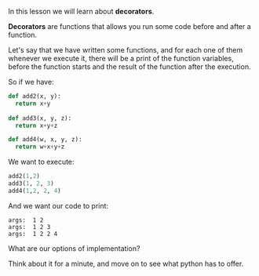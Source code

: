 In this lesson we will learn about **decorators**.

**Decorators** are functions that allows you run some code before and after a function.


Let's say that we have written some functions, and for each one of them whenever we execute it, there will be a print of the function variables, before the function starts and the result of the function after the execution.


So if we have:
```python
def add2(x, y):
  return x+y
  
def add3(x, y, z):
  return x+y+z

def add4(w, x, y, z):
  return w+x+y+z 
```
We want to execute:
```python
add2(1,2)
add3(1, 2, 3)
add4(1,2, 2, 4) 
```

And we want our code to print:
```console
args:  1 2
args:  1 2 3
args:  1 2 2 4  
```

What are our options of implementation?

Think about it for a minute, and move on to see what python has to offer.
